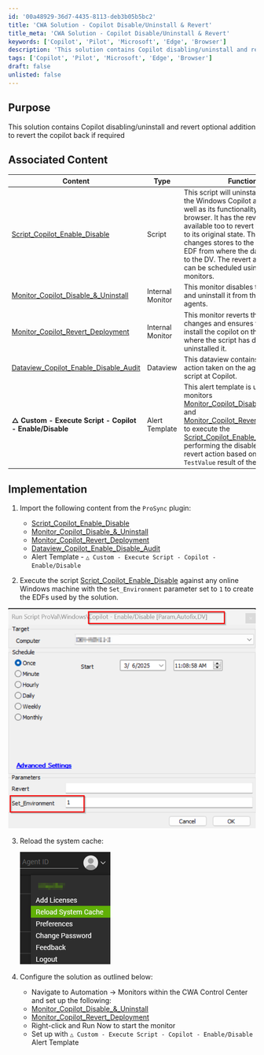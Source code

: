 ```yaml
---
id: '00a48929-36d7-4435-8113-deb3b05b5bc2'
title: 'CWA Solution - Copilot Disable/Uninstall & Revert'
title_meta: 'CWA Solution - Copilot Disable/Uninstall & Revert'
keywords: ['Copilot', 'Pilot', 'Microsoft', 'Edge', 'Browser']
description: 'This solution contains Copilot disabling/uninstall and revert optional addition to revert the copilot back if required'
tags: ['Copilot', 'Pilot', 'Microsoft', 'Edge', 'Browser']
draft: false
unlisted: false
---
```


## Purpose
This solution contains Copilot disabling/uninstall and revert optional addition to revert the copilot back if required

## Associated Content

| Content                                                                 | Type               | Function                                                                                      |
|-------------------------------------------------------------------------|--------------------|-----------------------------------------------------------------------------------------------|
| [Script_Copilot_Enable_Disable](<../cwa/scripts/Copilot - Enable-Disable.md>)                                  | Script             | This script will uninstall and disable the Windows Copilot application as well as its functionality in the Edge browser. It has the revert option available too to revert the changes to its original state. The Copilot changes stores to the computer-EDF from where the data populates to the DV. The revert and disable can be scheduled using Autofix monitors. |
| [Monitor_Copilot_Disable_&_Uninstall](<../cwa/monitors/Copilot Disable and Uninstall.md>)                    | Internal Monitor   | This monitor disables the copilot and uninstall it from the detected agents.                  |
| [Monitor_Copilot_Revert_Deployment](<../cwa/monitors/Copilot Revert Deployment.md>)                        | Internal Monitor   | This monitor reverts the copilot changes and ensures to enable and install the copilot on the agents where the script has disabled and uninstalled it. |
| [Dataview_Copilot_Enable_Disable_Audit](<../cwa/dataviews/Copilot Enable_Disable.md>)                                   | Dataview           | This dataview contains the detail of action taken on the agent by the script at Copilot.      |
| **△ Custom - Execute Script - Copilot - Enable/Disable**                  | Alert Template     | This alert template is used in both monitors [Monitor_Copilot_Disable_&_Uninstall](<../cwa/monitors/Copilot Disable and Uninstall.md>) and [Monitor_Copilot_Revert_Deployment](<../cwa/monitors/Copilot Revert Deployment.md>) to execute the [Script_Copilot_Enable_Disable](<../cwa/scripts/Copilot - Enable-Disable.md>) for performing the disable/uninstall or revert action based on the `TestValue` result of the monitor. |

## Implementation

1. Import the following content from the `ProSync` plugin:
   - [Script_Copilot_Enable_Disable](<../cwa/scripts/Copilot - Enable-Disable.md>)
   - [Monitor_Copilot_Disable_&_Uninstall](<../cwa/monitors/Copilot Disable and Uninstall.md>) 
   - [Monitor_Copilot_Revert_Deployment](<../cwa/monitors/Copilot Revert Deployment.md>)
   - [Dataview_Copilot_Enable_Disable_Audit](<../cwa/dataviews/Copilot Enable_Disable.md>)
   - Alert Template - `△ Custom - Execute Script - Copilot - Enable/Disable`

2. Execute the script [Script_Copilot_Enable_Disable](<../cwa/scripts/Copilot - Enable-Disable.md>) against any online Windows machine with the `Set_Environment` parameter set to `1` to create the EDFs used by the solution.
   
![Set_Envrionment](<../../static/img/docs/CWA Solution - Copilot Disable-Uninstall & Revert/image.png>)

3. Reload the system cache:

   ![Image](../../static/img/C2R-Update-Channel/image_2.png)

4. Configure the solution as outlined below:
   - Navigate to Automation → Monitors within the CWA Control Center and set up the following:
   - [Monitor_Copilot_Disable_&_Uninstall](<../cwa/monitors/Copilot Disable and Uninstall.md>) 
   - [Monitor_Copilot_Revert_Deployment](<../cwa/monitors/Copilot Revert Deployment.md>)
   - Right-click and Run Now to start the monitor
   - Set up with `△ Custom - Execute Script - Copilot - Enable/Disable` Alert Template